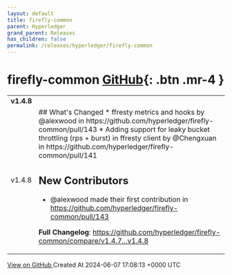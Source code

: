 ```yaml
---
layout: default
title: firefly-common
parent: Hyperledger
grand_parent: Releases
has_children: false
permalink: /releases/hyperledger/firefly-common
---
```


# firefly-common <span class="fs-3 right-align">[GitHub](https://github.com/hyperledger/firefly-common){: .btn .mr-4 }</span>


<div>
    <table>
        <tr>
            <td colspan="2">
                <b>
                    v1.4.8
                </b>
            </td>
        </tr>
        <tr>
            <td>
                <span class="chip">
                    v1.4.8
                </span>
            </td>
            <td>
                ## What's Changed
* ffresty metrics and hooks by @alexwood in https://github.com/hyperledger/firefly-common/pull/143
* Adding support for leaky bucket throttling (rps + burst) in ffresty client by @Chengxuan in https://github.com/hyperledger/firefly-common/pull/141

## New Contributors
* @alexwood made their first contribution in https://github.com/hyperledger/firefly-common/pull/143

**Full Changelog**: https://github.com/hyperledger/firefly-common/compare/v1.4.7...v1.4.8
            </td>
        </tr>
    </table>
    <a href="https://github.com/hyperledger/firefly-common/releases/tag/v1.4.8" class=".btn">
        View on GitHub
    </a>
    <span class="right-align">
        Created At 2024-06-07 17:08:13 +0000 UTC
    </span>
</div>

